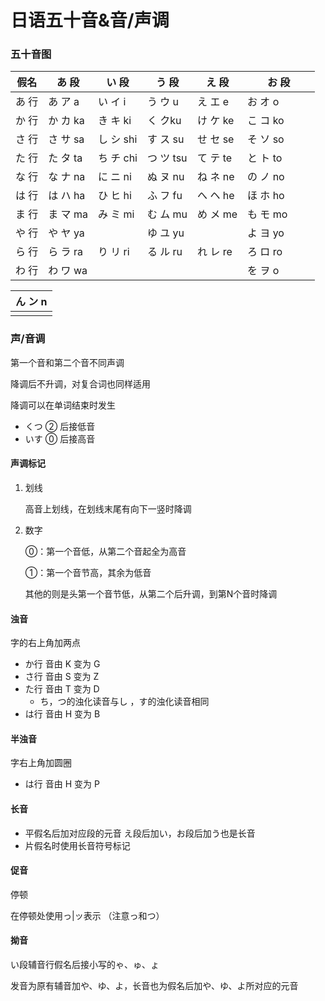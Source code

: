 # 日语五十音&音/声调

### 五十音图

<table><thead><tr><th>假名</th><th>あ 段</th><th>い 段</th><th>う 段</th><th>え 段</th><th width="100">お 段</th></tr></thead><tbody><tr><td>あ 行</td><td>あ ア a</td><td>い イ i</td><td>う ウ u</td><td>え エ e</td><td>お オ o</td></tr><tr><td>か 行</td><td>か カ ka</td><td>き キ ki</td><td>く クku</td><td>け ケ ke</td><td>こ コ ko</td></tr><tr><td>さ 行</td><td>さ サ sa</td><td>し シ shi</td><td>す ス su</td><td>せ セ se</td><td>そ ソ so</td></tr><tr><td>た 行</td><td>た タ ta</td><td>ち チ chi</td><td>つ ツ tsu</td><td>て テ te</td><td>と ト to</td></tr><tr><td>な 行</td><td>な ナ na</td><td>に ニ ni</td><td>ぬ ヌ nu</td><td>ね ネ ne</td><td>の ノ no</td></tr><tr><td>は 行</td><td>は ハ ha</td><td>ひ ヒ hi</td><td>ふ フ fu</td><td>へ ヘ he</td><td>ほ ホ ho</td></tr><tr><td>ま 行</td><td>ま マ ma</td><td>み ミ mi</td><td>む ム mu</td><td>め メ me</td><td>も モ mo</td></tr><tr><td>や 行</td><td>や ヤ ya</td><td></td><td>ゆ ユ yu</td><td></td><td>よ ヨ yo</td></tr><tr><td>ら 行</td><td>ら ラ ra</td><td>り リ ri</td><td>る ル ru</td><td>れ レ re</td><td>ろ ロ ro</td></tr><tr><td>わ 行</td><td>わ ワ wa</td><td></td><td></td><td></td><td>を ヲ o</td></tr></tbody></table>

| ん ン n |
| :---: |
|       |

### 声/音调

第一个音和第二个音不同声调

降调后不升调，对复合词也同样适用

降调可以在单词结束时发生

* くつ ② 后接低音
* いす ⓪ 后接高音

#### 声调标记

1.  划线

    高音上划线，在划线末尾有向下一竖时降调
2.  数字

    ⓪：第一个音低，从第二个音起全为高音

    ①：第一个音节高，其余为低音

    其他的则是头第一个音节低，从第二个后升调，到第N个音时降调

#### 浊音

字的右上角加两点

* か行 音由 K 变为 G
* さ行 音由 S 变为 Z
* た行 音由 T 变为 D
  * ち，つ的浊化读音与し ，す的浊化读音相同
* は行 音由 H 变为 B

#### 半浊音

字右上角加圆圈

* は行 音由 H 变为 P

#### 长音

* 平假名后加对应段的元音 え段后加い，お段后加う也是长音
* 片假名时使用长音符号标记

#### 促音

停顿

在停顿处使用っ|ッ表示 （注意っ和つ）

#### 拗音

い段辅音行假名后接小写的ゃ、ゅ、ょ

发音为原有辅音加や、ゆ、よ，长音也为假名后加や、ゆ、よ所对应的元音

